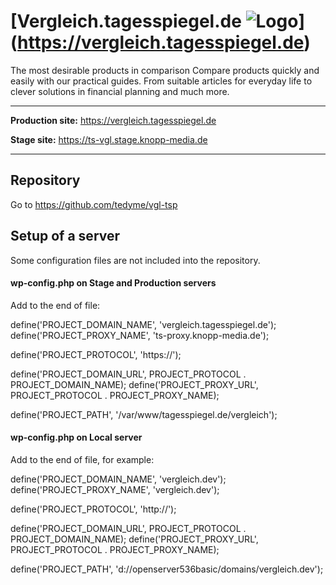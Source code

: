 [Vergleich.tagesspiegel.de ![Logo](https://vergleich.tagesspiegel.de/tagesspiegel-logo.png)] (https://vergleich.tagesspiegel.de)
=========

The most desirable products in comparison
Compare products quickly and easily with our practical guides. From suitable articles for everyday life to clever solutions in financial planning and much more.

--------------------

**Production site:** https://vergleich.tagesspiegel.de

**Stage site:** https://ts-vgl.stage.knopp-media.de

--------------------

Repository
--------------------
Go to https://github.com/tedyme/vgl-tsp


Setup of a server
---------
Some configuration files are not included into the repository.

#### wp-config.php on Stage and Production servers

Add to the end of file:

define('PROJECT_DOMAIN_NAME', 'vergleich.tagesspiegel.de');
define('PROJECT_PROXY_NAME', 'ts-proxy.knopp-media.de');

define('PROJECT_PROTOCOL', 'https://');

define('PROJECT_DOMAIN_URL', PROJECT_PROTOCOL . PROJECT_DOMAIN_NAME);
define('PROJECT_PROXY_URL', PROJECT_PROTOCOL . PROJECT_PROXY_NAME);

define('PROJECT_PATH', '/var/www/tagesspiegel.de/vergleich');



#### wp-config.php on Local server

Add to the end of file, for example:

define('PROJECT_DOMAIN_NAME', 'vergleich.dev');
define('PROJECT_PROXY_NAME', 'vergleich.dev');

define('PROJECT_PROTOCOL', 'http://');

define('PROJECT_DOMAIN_URL', PROJECT_PROTOCOL . PROJECT_DOMAIN_NAME);
define('PROJECT_PROXY_URL', PROJECT_PROTOCOL . PROJECT_PROXY_NAME);

define('PROJECT_PATH', 'd://openserver536basic/domains/vergleich.dev');
